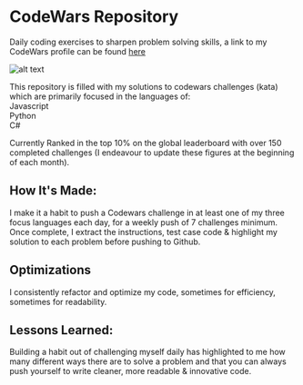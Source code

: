 # CodeWars Repository
Daily coding exercises to sharpen problem solving skills, a link to my CodeWars profile can be found <a target="_blank" href="https://www.codewars.com/users/Pyr1te">here</a>


![alt text](https://github.com/Pyr1te/CodeWars/blob/main/CodeWars.jpg?raw=true)


This repository is filled with my solutions to codewars challenges (kata) which are primarily focused in the languages of:
<br />
Javascript  
Python      
C#        

Currently Ranked in the top 10% on the global leaderboard with over 150 completed challenges (I endeavour to update these figures at the beginning of each month).

## How It's Made:

I make it a habit to push a Codewars challenge in at least one of my three focus languages each day, for a weekly push of 7 challenges minimum. 
Once complete, I extract the instructions, test case code & highlight my solution to each problem before pushing to Github.

## Optimizations

I consistently refactor and optimize my code, sometimes for efficiency, sometimes for readability. 

## Lessons Learned:

Building a habit out of challenging myself daily has highlighted to me how many different ways there are to solve a problem and that you can always push yourself to write cleaner, more readable & innovative code.
